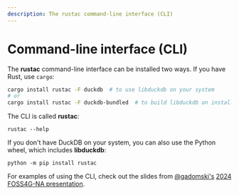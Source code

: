 ```yaml
---
description: The rustac command-line interface (CLI)
---
```


# Command-line interface (CLI)

The **rustac** command-line interface can be installed two ways.
If you have Rust, use `cargo`:

```sh
cargo install rustac -F duckdb  # to use libduckdb on your system
# or
cargo install rustac -F duckdb-bundled  # to build libduckdb on install (slow)
```

The CLI is called **rustac**:

```shell
rustac --help
```

If you don't have DuckDB on your system, you can also use the Python wheel, which includes **libduckdb**:

```shell
python -m pip install rustac
```

For examples of using the CLI, check out the slides from [@gadomski's](https://github.com/gadomski/) [2024 FOSS4G-NA presentation](https://www.gadom.ski/2024-09-FOSS4G-NA-rustac/).
